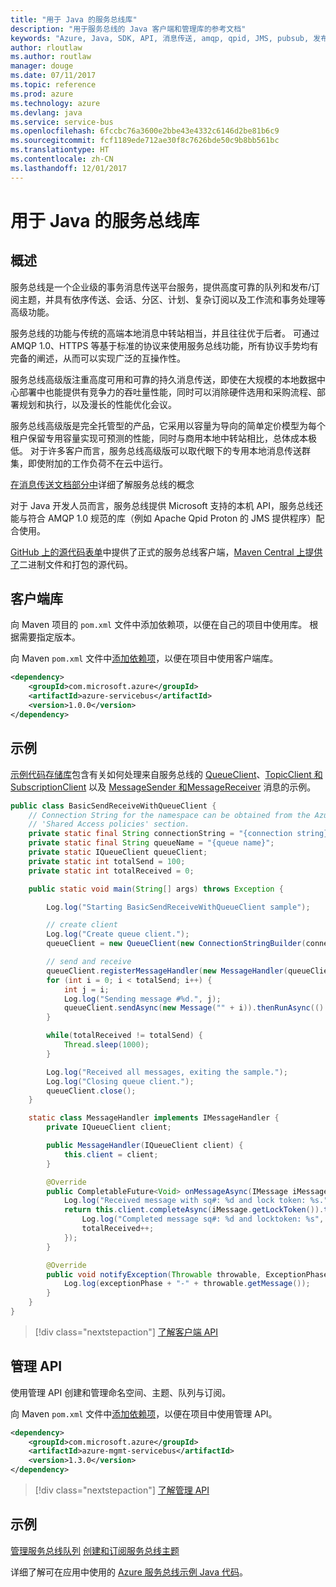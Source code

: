 ```yaml
---
title: "用于 Java 的服务总线库"
description: "用于服务总线的 Java 客户端和管理库的参考文档"
keywords: "Azure, Java, SDK, API, 消息传送, amqp, qpid, JMS, pubsub, 发布-订阅, 消息中转站"
author: rloutlaw
ms.author: routlaw
manager: douge
ms.date: 07/11/2017
ms.topic: reference
ms.prod: azure
ms.technology: azure
ms.devlang: java
ms.service: service-bus
ms.openlocfilehash: 6fccbc76a3600e2bbe43e4332c6146d2be81b6c9
ms.sourcegitcommit: fcf1189ede712ae30f8c7626bde50c9b8bb561bc
ms.translationtype: HT
ms.contentlocale: zh-CN
ms.lasthandoff: 12/01/2017
---
```

# <a name="service-bus-libraries-for-java"></a>用于 Java 的服务总线库

## <a name="overview"></a>概述

服务总线是一个企业级的事务消息传送平台服务，提供高度可靠的队列和发布/订阅主题，并具有依序传送、会话、分区、计划、复杂订阅以及工作流和事务处理等高级功能。

服务总线的功能与传统的高端本地消息中转站相当，并且往往优于后者。 可通过 AMQP 1.0、HTTPS 等基于标准的协议来使用服务总线功能，所有协议手势均有完备的阐述，从而可以实现广泛的互操作性。 

服务总线高级版注重高度可用和可靠的持久消息传送，即使在大规模的本地数据中心部署中也能提供有竞争力的吞吐量性能，同时可以消除硬件选用和采购流程、部署规划和执行，以及漫长的性能优化会议。 

服务总线高级版是完全托管型的产品，它采用以容量为导向的简单定价模型为每个租户保留专用容量实现可预测的性能，同时与商用本地中转站相比，总体成本极低。 对于许多客户而言，服务总线高级版可以取代眼下的专用本地消息传送群集，即使附加的工作负荷不在云中运行。 

[在消息传送文档部分中](https://docs.microsoft.com/azure/service-bus-messaging/)详细了解服务总线的概念 

对于 Java 开发人员而言，服务总线提供 Microsoft 支持的本机 API，服务总线还能与符合 AMQP 1.0 规范的库（例如 Apache Qpid Proton 的 JMS 提供程序）配合使用。

[GitHub 上的源代码表单](https://github.com/azure/azure-service-bus-java)中提供了正式的服务总线客户端，[Maven Central 上提供了](http://search.maven.org/#search%7Cga%7C1%7Ca%3A%22azure-servicebus%22)二进制文件和打包的源代码。 


## <a name="client-library"></a>客户端库


向 Maven 项目的 `pom.xml` 文件中添加依赖项，以便在自己的项目中使用库。 根据需要指定版本。

向 Maven `pom.xml` 文件中[添加依赖项](https://maven.apache.org/guides/getting-started/index.html#How_do_I_use_external_dependencies)，以便在项目中使用客户端库。   

```XML
<dependency>
    <groupId>com.microsoft.azure</groupId>
    <artifactId>azure-servicebus</artifactId>
    <version>1.0.0</version>
</dependency>
```

## <a name="examples"></a>示例

[示例代码存储库](https://github.com/Azure/azure-service-bus/blob/master/samples/Java/)包含有关如何处理来自服务总线的 [QueueClient](https://github.com/Azure/azure-service-bus/blob/master/samples/Java/src/com/microsoft/azure/servicebus/samples/BasicSendReceiveWithQueueClient.java)、[TopicClient 和 SubscriptionClient](https://github.com/Azure/azure-service-bus/blob/master/samples/Java/src/com/microsoft/azure/servicebus/samples/BasicSendReceiveWithTopicSubscriptionClient.java) 以及 [MessageSender 和MessageReceiver](https://github.com/Azure/azure-service-bus/blob/master/samples/Java/src/com/microsoft/azure/servicebus/samples/SendReceiveWithMessageSenderReceiver.java) 消息的示例。


```java
public class BasicSendReceiveWithQueueClient {
    // Connection String for the namespace can be obtained from the Azure portal under the
    // 'Shared Access policies' section.
    private static final String connectionString = "{connection string}";
    private static final String queueName = "{queue name}";
    private static IQueueClient queueClient;
    private static int totalSend = 100;
    private static int totalReceived = 0;

    public static void main(String[] args) throws Exception {

        Log.log("Starting BasicSendReceiveWithQueueClient sample");

        // create client
        Log.log("Create queue client.");
        queueClient = new QueueClient(new ConnectionStringBuilder(connectionString, queueName), ReceiveMode.PeekLock);

        // send and receive
        queueClient.registerMessageHandler(new MessageHandler(queueClient), new MessageHandlerOptions(1, false, Duration.ofMinutes(1)));
        for (int i = 0; i < totalSend; i++) {
            int j = i;
            Log.log("Sending message #%d.", j);
            queueClient.sendAsync(new Message("" + i)).thenRunAsync(() -> { Log.log("Sent message #%d.", j);});
        }

        while(totalReceived != totalSend) {
            Thread.sleep(1000);
        }

        Log.log("Received all messages, exiting the sample.");
        Log.log("Closing queue client.");
        queueClient.close();
    }

    static class MessageHandler implements IMessageHandler {
        private IQueueClient client;

        public MessageHandler(IQueueClient client) {
            this.client = client;
        }

        @Override
        public CompletableFuture<Void> onMessageAsync(IMessage iMessage) {
            Log.log("Received message with sq#: %d and lock token: %s.", iMessage.getSequenceNumber(), iMessage.getLockToken());
            return this.client.completeAsync(iMessage.getLockToken()).thenRunAsync(() -> {
                Log.log("Completed message sq#: %d and locktoken: %s", iMessage.getSequenceNumber(), iMessage.getLockToken());
                totalReceived++;
            });
        }

        @Override
        public void notifyException(Throwable throwable, ExceptionPhase exceptionPhase) {
            Log.log(exceptionPhase + "-" + throwable.getMessage());
        }
    }
}
```

> [!div class="nextstepaction"]
> [了解客户端 API](/java/api/overview/azure/servicebus/clientlibrary)

## <a name="management-api"></a>管理 API

使用管理 API 创建和管理命名空间、主题、队列与订阅。

向 Maven `pom.xml` 文件中[添加依赖项](https://maven.apache.org/guides/getting-started/index.html#How_do_I_use_external_dependencies)，以便在项目中使用管理 API。  

```XML
<dependency>
    <groupId>com.microsoft.azure</groupId>
    <artifactId>azure-mgmt-servicebus</artifactId>
    <version>1.3.0</version>
</dependency>
```

> [!div class="nextstepaction"]
> [了解管理 API](/java/api/overview/azure/servicebus/managementapi)


## <a name="examples"></a>示例

[管理服务总线队列](https://github.com/Azure-Samples/service-bus-java-manage-queue-with-basic-features)
[创建和订阅服务总线主题](https://github.com/Azure-Samples/service-bus-java-manage-publish-subscribe-with-basic-features)

详细了解可在应用中使用的 [Azure 服务总线示例 Java 代码](https://azure.microsoft.com/resources/samples/?platform=java&term=bus)。
